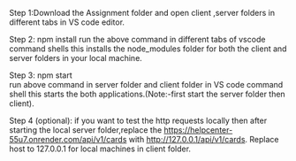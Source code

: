 Step 1:Download the Assignment folder and open client ,server folders in different tabs in VS code editor.

Step 2: npm install
 run the above command in different tabs of vscode command shells this installs the node_modules folder for both the client and server folders in your local machine.
 
Step 3: npm start  
 run above command in server folder and client folder in VS code command shell this starts the both applications.(Note:-first start the server folder then client).
 
Step 4 (optional):
    if you want to test the http requests locally then after starting the local server folder,replace the https://helpcenter-55u7.onrender.com/api/v1/cards with http://127.0.0.1/api/v1/cards.
    Replace host to 127.0.0.1 for local machines in client folder.
